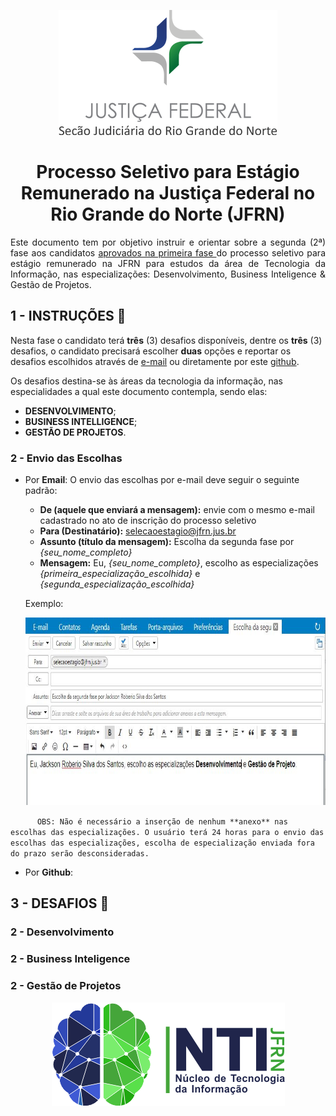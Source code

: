 <p align="center">
  <img src="material-de-apoio/img/jfrn_logo.png" />
</p>

<h1 align="center"> Processo Seletivo para Estágio Remunerado na Justiça Federal no Rio Grande do Norte (JFRN) </h1> 

<p align="justify">Este documento tem por objetivo instruir e orientar sobre a segunda (2ª) fase aos candidatos <a href='https://www.jfrn.jus.br/administracao/estagios/2020/edital-resultado-1a-fase.pdf' target='_blank' > aprovados na primeira fase </a>   do processo seletivo para estágio remunerado na JFRN para estudos da área de Tecnologia da Informação, nas especializações: Desenvolvimento, Business Inteligence & Gestão de Projetos. </p>



## 1 - INSTRUÇÕES :page_with_curl:

Nesta fase o candidato terá **três** (3) desafios disponíveis, dentre os **três** (3) desafios, o candidato precisará escolher **duas** opções e reportar os desafios escolhidos através de [e-mail](mailto:selecaoestagio@jfrn.jus.br) ou diretamente por este [github](https://github.com/jackson-roberio/selecao-estagio-jfrn-2020/issues/new).

Os desafios destina-se às áreas da tecnologia da informação, nas especialidades a qual este documento contempla, sendo elas:

   - **DESENVOLVIMENTO**; 
   - **BUSINESS INTELLIGENCE**; 
   - **GESTÃO DE PROJETOS**.


### 2 - Envio das Escolhas

   - Por **Email**: O envio das escolhas por e-mail deve seguir o seguinte padrão:
      - **De (aquele que enviará a mensagem):** envie com o mesmo e-mail cadastrado no ato de inscrição do processo seletivo  
      - **Para (Destinatário):** selecaoestagio@jfrn.jus.br
      - **Assunto (título da mensagem):** Escolha da segunda fase por *{seu_nome_completo}*
      - **Mensagem:** Eu, *{seu_nome_completo}*, escolho as especializações *{primeira_especialização_escolhida}* e *{segunda_especialização_escolhida}*
      
      Exemplo:
      
      <p align="center">
         <img src="material-de-apoio/img/exemplo-email-especializacao.JPG" height="300px" />
      </p>
      
``      
   OBS: Não é necessário a inserção de nenhum **anexo** nas escolhas das especializações. O usuário terá 24 horas para o envio das escolhas das especializações, escolha de especialização enviada fora do prazo serão desconsideradas.   
``

   - Por **Github**:



## 3 - DESAFIOS :round_pushpin: 

### 2 - Desenvolvimento

### 2 - Business Inteligence

### 2 - Gestão de Projetos



<p align="center">
  <img src="material-de-apoio/img/nti_logo.png" />
</p>
